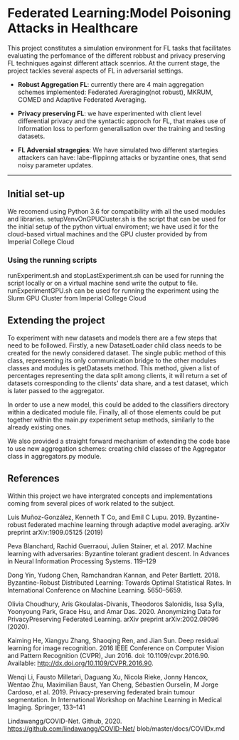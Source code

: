 # Federated Learning:Model Poisoning Attacks in Healthcare

This project constitutes a simulation environment for FL tasks that facilitates evaluating the perfomance of the different robbust and privacy preserving FL techniques against different attack scenrios.
At the current stage, the project tackles several aspects of FL in adversarial settings.

- **Robust Aggregation FL**: currently there are 4 main aggregation schemes implemented: Federated Averaging(not robust), MKRUM, COMED and Adaptive Federated Averaging.

- **Privacy preserving FL**: we have experimented with client level differential privacy and the syntactic approch for FL, that makes use of Information loss to perform generalisation over the training and testing datasets. 

- **FL Adversial stragegies**: We have simulated two different startegies attackers can have: labe-flippinng attacks or byzantine ones, that send noisy parameter updates.
---
## Initial set-up

We recomend using Python 3.6 for compatibility with all the used modules and libraries.
setupVenvOnGPUCluster.sh is the script that can be used for the initial setup of the python virtual enviroment; we have used it for the cloud-based virtual machines and the GPU cluster provided by from Imperial College Cloud

### Using the running scripts

runExperiment.sh and stopLastExperiment.sh can be used for running the script locally or on a virtual machine send write the output to file.
runExperimentGPU.sh can be used for running the experiment using the Slurm GPU Cluster from Imperial College Cloud

## Extending the project

To experiment with new datasets and models there are a few steps that need to be followed. 
Firstly, a new DatasetLoader child class needs to be created for the newly considered dataset. The single public method of this class, representing its only communication bridge to the other modules classes and modules is getDatasets method. This method, given a list of percentages representing the data split among clients, it will return a set of datasets corresponding to the clients' data share, and a test dataset, which is later passed to the aggregator. 

In order to use a new model, this could be added to the classifiers directory within a dedicated module file. Finally, all of those elements could be put together within the main.py experiment setup methods, similarly to the already existing ones.

We also provided a straight forward mechanism of extending the code base to use new aggregation schemes: creating child classes of the Aggregator class in aggregators.py module.

## References

Within this project we have intergrated concepts and implementations coming from several pices of work related to the subject.  

Luis Muñoz-González, Kenneth T Co, and Emil C Lupu. 2019. Byzantine-robust federated machine learning through adaptive model averaging. arXiv preprint arXiv:1909.05125 (2019)

Peva Blanchard, Rachid Guerraoui, Julien Stainer, et al. 2017. Machine learning with adversaries: Byzantine tolerant gradient descent. In Advances in Neural Information Processing Systems. 119–129

Dong Yin, Yudong Chen, Ramchandran Kannan, and Peter Bartlett. 2018. Byzantine-Robust Distributed Learning: Towards Optimal Statistical Rates. In International Conference on Machine Learning. 5650–5659.

Olivia Choudhury, Aris Gkoulalas-Divanis, Theodoros Salonidis, Issa Sylla, Yoonyoung Park, Grace Hsu, and Amar Das. 2020. Anonymizing Data for PrivacyPreserving Federated Learning. arXiv preprint arXiv:2002.09096 (2020).

Kaiming He, Xiangyu Zhang, Shaoqing Ren, and Jian Sun. Deep residual learning for image recognition. 2016 IEEE Conference on Computer Vision and Pattern Recognition (CVPR), Jun 2016. doi: 10.1109/cvpr.2016.90. Available: http://dx.doi.org/10.1109/CVPR.2016.90.

Wenqi Li, Fausto Milletarì, Daguang Xu, Nicola Rieke, Jonny Hancox, Wentao Zhu, Maximilian Baust, Yan Cheng, Sébastien Ourselin, M Jorge Cardoso, et al. 2019. Privacy-preserving federated brain tumour segmentation. In International Workshop on Machine Learning in Medical Imaging. Springer, 133–141

Lindawangg/COVID-Net. Github, 2020. https://github.com/lindawangg/COVID-Net/ blob/master/docs/COVIDx.md



